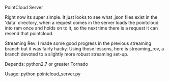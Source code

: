 PointCloud Server

Right now its super simple. It just looks to see what .json files 
exist in the 'data' directory, when a request comes in the server
loads the pointcloud into ram once and holds on to it, so the next time
there is a request it can resend that pointcloud.

Streaming Rev:
  I made some good progress in the previous streaming branch but it was fairly hacky. 
  Using those lessons, here is streaming_rev, a branch devoted to a slightly more 
  robust streaming set-up. 

Depends:
  python2.7 or greater
  Tornado

Usage:
  python pointcloud_server.py
   

